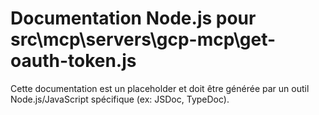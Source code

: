 # Documentation Node.js pour src\mcp\servers\gcp-mcp\get-oauth-token.js

Cette documentation est un placeholder et doit être générée par un outil Node.js/JavaScript spécifique (ex: JSDoc, TypeDoc).
